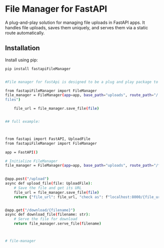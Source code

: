 # File Manager for FastAPI

A plug-and-play solution for managing file uploads in FastAPI apps. It handles file uploads, saves them uniquely, and serves them via a static route automatically.

## Installation

Install using pip:

```bash
pip install fastapiFileManager


#File manager for fastApi is designed to be a plug and play package to manage files in fastapi just like in django. you only need three line of code:

from fastapiFileManager import FileManager
file_manager = FileManager(app=app, base_path="uploads", route_path="/
files")

    file_url = file_manager.save_file(file)


## full example:



from fastapi import FastAPI, UploadFile
from fastapiFileManager import FileManager

app = FastAPI()

# Initialize FileManager
file_manager = FileManager(app=app, base_path="uploads", route_path="/files")

 
@app.post("/upload")
async def upload_file(file: UploadFile):
    # Save the file and get its URL
    file_url = file_manager.save_file(file)
    return {"file_url": file_url, "check as": f"localhost:8000/{file_url}"}


@app.get("/download/{filename}")
async def download_file(filename: str):
    # Serve the file for download
    return file_manager.serve_file(filename)



# file-manager
